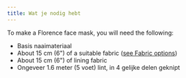 ```yaml
---
title: Wat je nodig hebt
---
```


To make a Florence face mask, you will need the following:

- Basis naaimateriaal
- About 15 cm (6") of a suitable fabric ([see Fabric options](/docs/patterns/florence/fabric/))
- About 15 cm (6") of lining fabric
- Ongeveer 1.6 meter (5 voet) lint, in 4 gelijke delen geknipt

